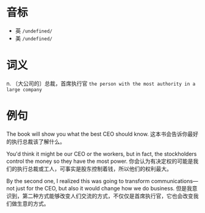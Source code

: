 # 音标

- 英 `/undefined/`
- 美 `/undefined/`

# 词义

n. 〔大公司的〕总裁，首席执行官
`the person with the most authority in a large company`

# 例句

The book will show you what the best CEO should know.
这本书会告诉你最好的执行总裁该了解什么。

You'd think it might be our CEO or the workers, but in fact, the stockholders control the money so they have the most power.
你会认为有决定权的可能是我们的执行总裁或工人，可事实是股东控制着钱，所以他们的权利最大。

By the second one, I realized this was going to transform communications— not just for the CEO, but also it would change how we do business.
但是我意识到，第二种方式能够改变人们交流的方式，不仅仅是首席执行官，它也会改变我们做生意的方式。


